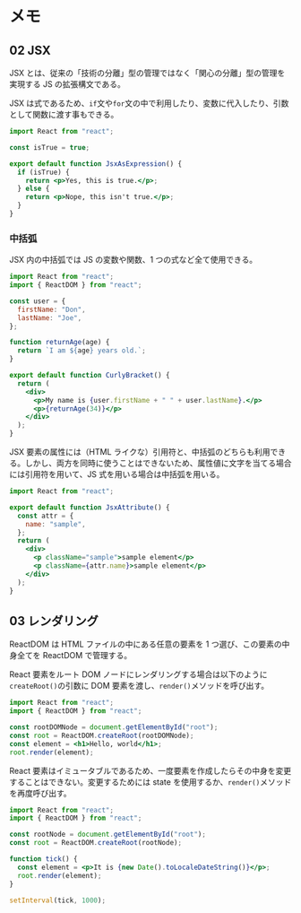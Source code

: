 # メモ

## 02 JSX

JSX とは、従来の「技術の分離」型の管理ではなく「関心の分離」型の管理を実現する JS の拡張構文である。

JSX は式であるため、`if`文や`for`文の中で利用したり、変数に代入したり、引数として関数に渡す事もできる。

```jsx
import React from "react";

const isTrue = true;

export default function JsxAsExpression() {
  if (isTrue) {
    return <p>Yes, this is true.</p>;
  } else {
    return <p>Nope, this isn't true.</p>;
  }
}
```

### 中括弧

JSX 内の中括弧では JS の変数や関数、1 つの式など全て使用できる。

```jsx
import React from "react";
import { ReactDOM } from "react";

const user = {
  firstName: "Don",
  lastName: "Joe",
};

function returnAge(age) {
  return `I am ${age} years old.`;
}

export default function CurlyBracket() {
  return (
    <div>
      <p>My name is {user.firstName + " " + user.lastName}.</p>
      <p>{returnAge(34)}</p>
    </div>
  );
}
```

JSX 要素の属性には（HTML ライクな）引用符と、中括弧のどちらも利用できる。しかし、両方を同時に使うことはできないため、属性値に文字を当てる場合には引用符を用いて、JS 式を用いる場合は中括弧を用いる。

```jsx
import React from "react";

export default function JsxAttribute() {
  const attr = {
    name: "sample",
  };
  return (
    <div>
      <p className="sample">sample element</p>
      <p className={attr.name}>sample element</p>
    </div>
  );
}
```

## 03 レンダリング

ReactDOM は HTML ファイルの中にある任意の要素を 1 つ選び、この要素の中身全てを ReactDOM で管理する。

React 要素をルート DOM ノードにレンダリングする場合は以下のように`createRoot()`の引数に DOM 要素を渡し、`render()`メソッドを呼び出す。

```jsx
import React from "react";
import { ReactDOM } from "react";

const rootDOMNode = document.getElementById("root");
const root = ReactDOM.createRoot(rootDOMNode);
const element = <h1>Hello, world</h1>;
root.render(element);
```

React 要素はイミュータブルであるため、一度要素を作成したらその中身を変更することはできない。変更するためには state を使用するか、`render()`メソッドを再度呼び出す。

```jsx
import React from "react";
import { ReactDOM } from "react";

const rootNode = document.getElementById("root");
const root = ReactDOM.createRoot(rootNode);

function tick() {
  const element = <p>It is {new Date().toLocaleDateString()}</p>;
  root.render(element);
}

setInterval(tick, 1000);
```
